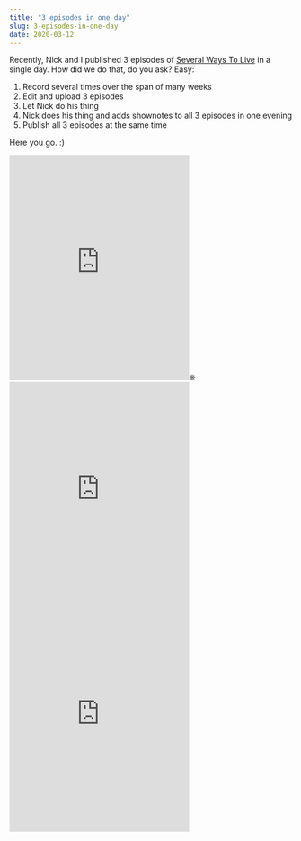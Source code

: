 ```yaml
---
title: "3 episodes in one day"
slug: 3-episodes-in-one-day
date: 2020-03-12
---
```



Recently, Nick and I published 3 episodes of [Several Ways To Live](https://severalwaystolive.com/) in a single day. How did we do that, do you ask? Easy:

1. Record several times over the span of many weeks
2. Edit and upload 3 episodes
3. Let Nick do his thing
5. Nick does his thing and adds shownotes to all 3 episodes in one evening
6. Publish all 3 episodes at the same time

Here you go. :)

<div class="episode-container">
<iframe title="Podlove Web Player: Several Ways To Live In Mexico City - SW027 Kristin's Place" width="320" height="400" src="https://severalwaystolive.com/wp-content/plugins/podlove-podcasting-plugin-for-wordpress/lib/modules/podlove_web_player/player_v4/dist/share.html?episode=https%3A%2F%2Fseveralwaystolive.com%2F%3Fpodlove_player4%3D158" frameborder="0" scrolling="no" tabindex="0" loading="lazy"></iframe>⎈
</div>

<div class="episode-container">
<iframe title="Podlove Web Player: Several Ways To Live In Mexico City - SW028 Valldemossa" width="320" height="400" src="https://severalwaystolive.com/wp-content/plugins/podlove-podcasting-plugin-for-wordpress/lib/modules/podlove_web_player/player_v4/dist/share.html?episode=https%3A%2F%2Fseveralwaystolive.com%2F%3Fpodlove_player4%3D162" frameborder="0" scrolling="no" tabindex="0" loading="lazy"></iframe>
</div>

<div class="episode-container">
<iframe title="Podlove Web Player: Several Ways To Live In Mexico City - SW029 Roma Norte, Mexico City" width="320" height="400" src="https://severalwaystolive.com/wp-content/plugins/podlove-podcasting-plugin-for-wordpress/lib/modules/podlove_web_player/player_v4/dist/share.html?episode=https%3A%2F%2Fseveralwaystolive.com%2F%3Fpodlove_player4%3D165" frameborder="0" scrolling="no" tabindex="0" loading="lazy"></iframe>
</div>
